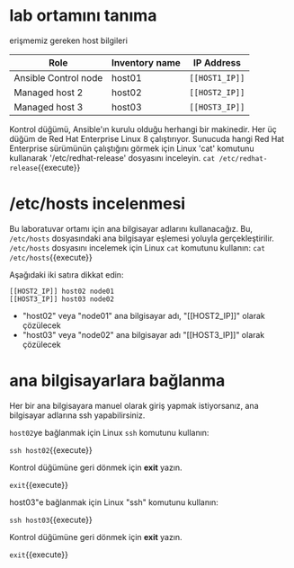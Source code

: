 # lab ortamını tanıma

 erişmemiz gereken host bilgileri

| Role                 | Inventory name | IP Address     |
| ---------------------| ---------------| ---------------|
| Ansible Control node | host01         | `[[HOST1_IP]]` |
| Managed host 2       | host02         | `[[HOST2_IP]]` |
| Managed host 3       | host03         | `[[HOST3_IP]]` |

Kontrol düğümü, Ansible'ın kurulu olduğu herhangi bir makinedir. Her üç düğüm de Red Hat Enterprise Linux 8 çalıştırıyor. Sunucuda hangi Red Hat Enterprise sürümünün çalıştığını görmek için Linux 'cat' komutunu kullanarak '/etc/redhat-release' dosyasını inceleyin.
`cat /etc/redhat-release`{{execute}}

# /etc/hosts incelenmesi

Bu laboratuvar ortamı için ana bilgisayar adlarını kullanacağız. Bu, `/etc/hosts` dosyasındaki ana bilgisayar eşlemesi yoluyla gerçekleştirilir. `/etc/hosts` dosyasını incelemek için Linux `cat` komutunu kullanın:
`cat /etc/hosts`{{execute}}

Aşağıdaki iki satıra dikkat edin:

```
[[HOST2_IP]] host02 node01
[[HOST3_IP]] host03 node02
```

- "host02" veya "node01" ana bilgisayar adı, "[[HOST2_IP]]" olarak çözülecek
- "host03" veya "node02" ana bilgisayar adı "[[HOST3_IP]]" olarak çözülecek

# ana bilgisayarlara bağlanma

Her bir ana bilgisayara manuel olarak giriş yapmak istiyorsanız, ana bilgisayar adlarına ssh yapabilirsiniz.

`host02`ye bağlanmak için Linux `ssh` komutunu kullanın:

`ssh host02`{{execute}}

Kontrol düğümüne geri dönmek için **exit** yazın.

`exit`{{execute}}

host03"e bağlanmak için Linux "ssh" komutunu kullanın:

`ssh host03`{{execute}}

Kontrol düğümüne geri dönmek için **exit** yazın.

`exit`{{execute}}
